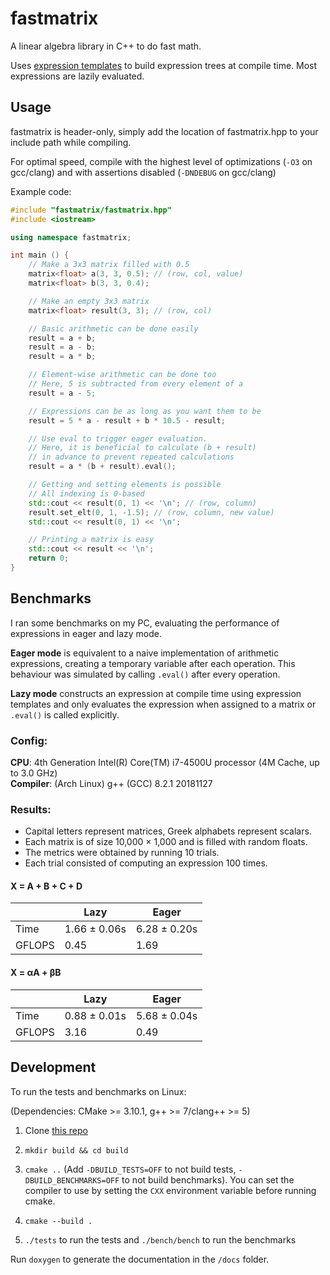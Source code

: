 # fastmatrix

A linear algebra library in C++ to do fast math.

Uses [expression templates](https://en.wikipedia.org/wiki/Expression_templates) to build expression trees at compile time. Most expressions are lazily evaluated.

## Usage

fastmatrix is header-only, simply add the location of fastmatrix.hpp to your include path while compiling.

For optimal speed, compile with the highest level of optimizations (`-O3` on gcc/clang) and with assertions disabled (`-DNDEBUG` on gcc/clang)

Example code:

```cpp
#include "fastmatrix/fastmatrix.hpp"
#include <iostream>

using namespace fastmatrix;

int main () {
	// Make a 3x3 matrix filled with 0.5
	matrix<float> a(3, 3, 0.5); // (row, col, value)
	matrix<float> b(3, 3, 0.4);

	// Make an empty 3x3 matrix
	matrix<float> result(3, 3); // (row, col)

	// Basic arithmetic can be done easily
	result = a + b;
	result = a - b;
	result = a * b;

	// Element-wise arithmetic can be done too
	// Here, 5 is subtracted from every element of a
	result = a - 5;

	// Expressions can be as long as you want them to be
	result = 5 * a - result + b * 10.5 - result;

	// Use eval to trigger eager evaluation.
	// Here, it is beneficial to calculate (b + result)
	// in advance to prevent repeated calculations
	result = a * (b + result).eval();

	// Getting and setting elements is possible
	// All indexing is 0-based
	std::cout << result(0, 1) << '\n'; // (row, column)
	result.set_elt(0, 1, -1.5); // (row, column, new value)
	std::cout << result(0, 1) << '\n';

	// Printing a matrix is easy
	std::cout << result << '\n';
	return 0;
}
```

## Benchmarks

I ran some benchmarks on my PC, evaluating the performance of expressions in eager and lazy mode.

**Eager mode** is equivalent to a naive implementation of arithmetic expressions, creating a temporary variable after each operation. This behaviour was simulated by calling `.eval()` after every operation.

**Lazy mode** constructs an expression at compile time using expression templates and only evaluates the expression when assigned to a matrix or `.eval()` is called explicitly.

### Config:

**CPU**: 4th Generation Intel(R) Core(TM) i7-4500U processor (4M Cache, up to 3.0 GHz)  
**Compiler**: (Arch Linux) g++ (GCC) 8.2.1 20181127

### Results:

- Capital letters represent matrices, Greek alphabets represent scalars.
- Each matrix is of size 10,000 &times; 1,000 and is filled with random floats.
- The metrics were obtained by running 10 trials.
- Each trial consisted of computing an expression 100 times.

#### X = A + B + C + D

&nbsp; | Lazy         | Eager
-------|--------------|-----
Time   | 1.66 ± 0.06s | 6.28 ± 0.20s
GFLOPS | 0.45         | 1.69

#### X = &alpha;A + &beta;B

&nbsp; | Lazy         | Eager
-------|--------------|------
Time   | 0.88 ± 0.01s | 5.68 ± 0.04s
GFLOPS | 3.16         | 0.49

## Development

To run the tests and benchmarks on Linux:

(Dependencies: CMake >= 3.10.1, g++ >= 7/clang++ >= 5)

1. Clone [this repo](https://github.com/JHurricane96/fastmatrix)

2. `mkdir build && cd build`

3. `cmake ..` (Add `-DBUILD_TESTS=OFF` to not build tests, `-DBUILD_BENCHMARKS=OFF` to not build benchmarks). You can set the compiler to use by setting the `CXX` environment variable before running cmake.

4. `cmake --build .`

5. `./tests` to run the tests and `./bench/bench` to run the benchmarks

Run `doxygen` to generate the documentation in the `/docs` folder.
